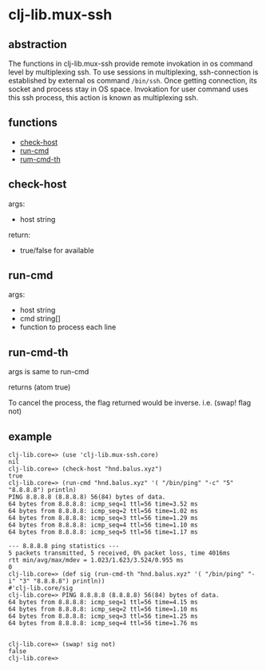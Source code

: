 # clj-lib.mux-ssh

## abstraction
 The functions in clj-lib.mux-ssh provide remote invokation in os command level by multiplexing ssh. To use sessions in multiplexing, ssh-connection is established by external os command `/bin/ssh`.  Once getting connection, its socket and process stay in OS space. Invokation for user command uses this ssh process, this action is known as multiplexing ssh.


## functions

- [check-host](#check-host)
- [run-cmd](#run-cmd)
- [rum-cmd-th](#run-cmd-th)

## check-host

args:

- host string

return:
- true/false for available

## run-cmd

args:

- host string
- cmd  string[]
- function to process each line

## run-cmd-th

args is same to run-cmd 

returns (atom true)

To cancel the process, the flag returned would be inverse.
i.e. (swap! flag not)

## example

```
clj-lib.core=> (use 'clj-lib.mux-ssh.core)
nil
clj-lib.core=> (check-host "hnd.balus.xyz")
true
clj-lib.core=> (run-cmd "hnd.balus.xyz" '( "/bin/ping" "-c" "5" "8.8.8.8") println)
PING 8.8.8.8 (8.8.8.8) 56(84) bytes of data.
64 bytes from 8.8.8.8: icmp_seq=1 ttl=56 time=3.52 ms
64 bytes from 8.8.8.8: icmp_seq=2 ttl=56 time=1.02 ms
64 bytes from 8.8.8.8: icmp_seq=3 ttl=56 time=1.29 ms
64 bytes from 8.8.8.8: icmp_seq=4 ttl=56 time=1.10 ms
64 bytes from 8.8.8.8: icmp_seq=5 ttl=56 time=1.17 ms

--- 8.8.8.8 ping statistics ---
5 packets transmitted, 5 received, 0% packet loss, time 4016ms
rtt min/avg/max/mdev = 1.023/1.623/3.524/0.955 ms
0
clj-lib.core=> (def sig (run-cmd-th "hnd.balus.xyz" '( "/bin/ping" "-i" "3" "8.8.8.8") println))
#'clj-lib.core/sig
clj-lib.core=> PING 8.8.8.8 (8.8.8.8) 56(84) bytes of data.
64 bytes from 8.8.8.8: icmp_seq=1 ttl=56 time=4.15 ms
64 bytes from 8.8.8.8: icmp_seq=2 ttl=56 time=1.10 ms
64 bytes from 8.8.8.8: icmp_seq=3 ttl=56 time=1.25 ms
64 bytes from 8.8.8.8: icmp_seq=4 ttl=56 time=1.76 ms


clj-lib.core=> (swap! sig not)
false
clj-lib.core=>
```

